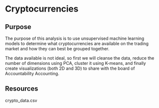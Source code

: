 # Cryptocurrencies

## Purpose

The purpose of this analysis is to use unsupervised machine learning models to determine what cryptocurrencies are available on the trading market and how they can best be grouped together.

The data available is not ideal, so first we will cleanse the data, reduce the number of dimensions using PCA, cluster it using K-means, and finally create visualizations (both 2D and 3D) to share with the board of Accountability Accounting.

## Resources

crypto_data.csv